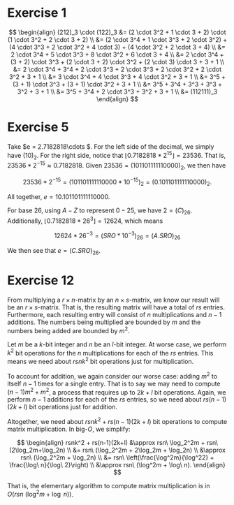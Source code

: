 # Exercise 1

$$
\begin{align}
(212)_3 \cdot (122)_3 &= (2 \cdot 3^2 + 1 \cdot 3 + 2) \cdot (1 \cdot 3^2 + 2 \cdot 3 + 2) \\
                      &= (2 \cdot 3^4 + 1 \cdot 3^3 + 2 \cdot 3^2) + (4 \cdot 3^3 + 2 \cdot 3^2 + 4 \cdot 3) + (4 \cdot 3^2 + 2 \cdot 3 + 4) \\
                      &= 2 \cdot 3^4 + 5 \cdot 3^3 + 8 \cdot 3^2 + 6 \cdot 3 + 4 \\
                      &= 2 \cdot 3^4 + (3 + 2) \cdot 3^3 + (2 \cdot 3 + 2) \cdot 3^2 + (2 \cdot 3) \cdot 3 + 3 + 1 \\
                      &= 2 \cdot 3^4 + 3^4 + 2 \cdot 3^3 + 2 \cdot 3^3 + 2 \cdot 3^2 + 2 \cdot 3^2 + 3 + 1 \\
                      &= 3 \cdot 3^4 + 4 \cdot 3^3 + 4 \cdot 3^2 + 3 + 1 \\
                      &= 3^5 + (3 + 1) \cdot 3^3 + (3 + 1) \cdot 3^2 + 3 + 1 \\
                      &= 3^5 + 3^4 + 3^3 + 3^3 + 3^2 + 3 + 1 \\
                      &= 3^5 + 3^4 + 2 \cdot 3^3 + 3^2 + 3 + 1 \\
                      &= (112111)_3
\end{align}
$$

# Exercise 5
Take $e = 2.7182818\cdots $. For the left side of the decimal, we simply have $(10)_2$. For the right side, notice that $\lfloor 0.7182818 * 2 ^ {15} \rfloor = 23536$. That is, $23536 * 2^{-15} \approx 0.7182818$. Given $23536 = (101101111110000)_2$, we then have

$$23536 * 2 ^{-15} = (101101111110000 * 10^{-15})_2 = (0.101101111110000)_2.$$

All together, $e = 10.101101111110000$.

For base $26$, using $A-Z$ to represent $0-25$, we have $2 = (C)_{26}$. Additionally, $\lfloor 0.7182818 * 26^{3} \rfloor = 12624$, which means

$$12624 * 26 ^{-3} = (SRO * 10^{-3})_{26} = (A.SRO) _ {26}$$

We then see that $e = (C.SRO)_{26}$.

# Exercise 12

From multiplying a $r \times n$-matrix by an $n \times s$-matrix, we know our result will be an $r \times s$-matrix. That is, the resulting matrix will have a total of $rs$ entries. Furthermore, each resulting entry will consist of $n$ multiplications and $n-1$ additions. The numbers being multiplied are bounded by $m$ and the numbers being added are bounded by $m^2$.

Let $m$ be a $k$-bit integer and $n$ be an $l$-bit integer. At worse case, we perform $k^2$ bit operations for the $n$ multiplications for each of the $rs$ entries. This means we need about $rsnk^2$ bit operations just for multiplication.

To account for addition, we again consider our worse case: adding $m^2$ to itself $n - 1$ times for a single entry. That is to say we may need to compute $(n-1)m^2 + m^2$, a process that requires up to $2k + l$ bit operations. Again, we perform $n-1$ additions for each of the $rs$ entries, so we need about $rs(n-1)(2k+l)$ bit operations just for addition.

Altogether, we need about $rsnk^2 + rs(n-1)(2k+l)$ bit operations to compute matrix multiplication. In big-*O*, we simplify:

$$
\begin{align}
rsnk^2 + rs(n-1)(2k+l) &\approx rsn\ \log_2^2m + rsn\ (2\log_2m+\log_2n) \\
                                         &= rsn\ (\log_2^2m + 2\log_2m + \log_2n) \\
                                         &\approx rsn\ (\log_2^2m + \log_2n) \\
                                         &= rsn\ \left(\frac{\log^2m}{\log^22} + \frac{\log\ n}{\log\ 2}\right) \\
                                         &\approx rsn\ (\log^2m + \log\ n).
\end{align}
$$

That is, the elementary algorithm to compute matrix multiplication is in $O(rsn\ (\log^2m + \log\ n))$.

